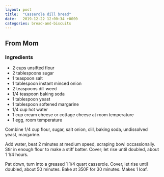 ```yaml
---
layout: post
title:  "Casserole dill bread"
date:   2019-12-22 12:00:34 +0000
categories: bread-and-biscuits
---
```


## From Mom
### Ingredients
* 2 cups unsifted flour
* 2 tablespoons sugar
* 1 teaspoon salt
* 1 tablespoon instant minced onion
* 2 teaspoons dill weed
* 1/4 teaspoon baking soda
* 1 tablespoon yeast
* 1 tablespoon softened margarine
* 1/4 cup hot water
* 1 cup cream cheese or cottage cheese at room temperature
* 1 egg, room temperature


Combine 1/4 cup flour, sugar, salt onion, dill, baking soda, undissolved yeast, margarine.

Add water, beat 2 minutes at medium speed, scraping bowl occassionally. Stir in enough flour to make a stiff batter. Cover; let rise until doubled, about 1 1/4 hours.

Pat down, turn into a greased 1 1/4 quart casserole. Cover, let rise until doubled, about 50 minutes. Bake at 350F for 30 minutes. Makes 1 loaf.
